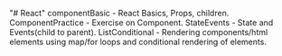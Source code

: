 "# React" 
componentBasic - React Basics, Props, children.
ComponentPractice - Exercise on Component.
StateEvents - State and Events(child to parent).
ListConditional - Rendering components/html elements using map/for loops and conditional rendering of elements.
